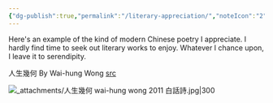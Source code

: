 ```yaml
---
{"dg-publish":true,"permalink":"/literary-appreciation/","noteIcon":"2","created":"","updated":""}
---
```


Here's an example of the kind of modern Chinese poetry I appreciate. I hardly find time to seek out literary works to enjoy. Whatever I chance upon, I leave it to serendipity.

人生幾何
By Wai-hung Wong
[src](https://www.facebook.com/photo/?fbid=10227248575534041&set=a.1234027884681)

![_attachments/人生幾何 wai-hung wong 2011 白話詩.jpg|300](/img/user/_attachments/%E4%BA%BA%E7%94%9F%E5%B9%BE%E4%BD%95%20wai-hung%20wong%202011%20%E7%99%BD%E8%A9%B1%E8%A9%A9.jpg)